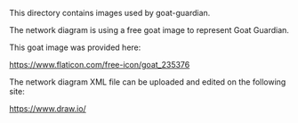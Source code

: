 This directory contains images used by goat-guardian.

The network diagram is using a free goat image to represent Goat Guardian.

This goat image was provided here:

https://www.flaticon.com/free-icon/goat_235376

The network diagram XML file can be uploaded and edited on the following site:

https://www.draw.io/
